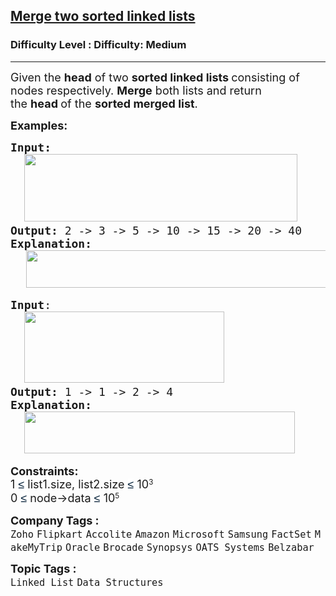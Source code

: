 <h2><a href="https://www.geeksforgeeks.org/problems/merge-two-sorted-linked-lists/1">Merge two sorted linked lists</a></h2><h3>Difficulty Level : Difficulty: Medium</h3><hr><div class="problems_problem_content__Xm_eO" bis_skin_checked="1"><p><span style="font-size: 18px;">Given the <strong>head</strong> of two&nbsp;<strong>sorted linked lists&nbsp;</strong>consisting of nodes respectively. <strong>Merge</strong>&nbsp;both lists and return the&nbsp;<strong>head&nbsp;</strong>of the&nbsp;<strong>sorted merged list</strong>.</span></p>
<p><span style="font-size: 18px;"><strong>Examples:</strong></span></p>
<pre><span style="font-size: 18px;"><strong>Input:<br></strong>  <img src="https://media.geeksforgeeks.org/img-practice/prod/addEditProblem/700176/Web/Other/blobid0_1755952530.webp" width="437" height="108"><br><strong>Output: </strong>2 -&gt; 3 -&gt; 5 -&gt; 10 -&gt; 15 -&gt; 20 -&gt; 40<strong>
Explanation:<br></strong></span>   <img src="https://media.geeksforgeeks.org/img-practice/prod/addEditProblem/700176/Web/Other/blobid1_1755952582.webp" width="592" height="60"></pre>
<pre><span style="font-size: 18px;"><strong>Input</strong>:<br>  <img src="https://media.geeksforgeeks.org/img-practice/prod/addEditProblem/700176/Web/Other/blobid2_1755952649.webp" width="320" height="114"><br><strong>Output: </strong>1 -&gt; 1 -&gt; 2 -&gt; 4<strong>
Explanation:<br>  <img src="https://media.geeksforgeeks.org/img-practice/prod/addEditProblem/700176/Web/Other/blobid3_1755952660.webp" width="433" height="67"><br></strong></span></pre>
<p><span style="font-size: 18px;"><strong>Constraints:</strong><br>1&nbsp;</span><span style="background-color: #ffffff; color: #001d35; font-family: 'Google Sans', Arial, sans-serif; font-size: 18px;">≤ </span><span style="font-size: 18px;">list1.size, list2.size</span><span style="font-size: 18px;">&nbsp;</span><span style="background-color: #ffffff; color: #001d35; font-family: 'Google Sans', Arial, sans-serif; font-size: 18px;">≤</span><span style="font-size: 18px;">&nbsp;10</span><sup>3<br></sup><span style="font-size: 18px;">0&nbsp;</span><span style="background-color: #ffffff; color: #001d35; font-family: 'Google Sans', Arial, sans-serif; font-size: 18px;">≤ </span><span style="font-size: 18px;">node-&gt;data&nbsp;</span><span style="background-color: #ffffff; color: #001d35; font-family: 'Google Sans', Arial, sans-serif; font-size: 18px;">≤</span><span style="font-size: 18px;">&nbsp;10</span><sup>5</sup></p></div><p><span style=font-size:18px><strong>Company Tags : </strong><br><code>Zoho</code>&nbsp;<code>Flipkart</code>&nbsp;<code>Accolite</code>&nbsp;<code>Amazon</code>&nbsp;<code>Microsoft</code>&nbsp;<code>Samsung</code>&nbsp;<code>FactSet</code>&nbsp;<code>MakeMyTrip</code>&nbsp;<code>Oracle</code>&nbsp;<code>Brocade</code>&nbsp;<code>Synopsys</code>&nbsp;<code>OATS Systems</code>&nbsp;<code>Belzabar</code>&nbsp;<br><p><span style=font-size:18px><strong>Topic Tags : </strong><br><code>Linked List</code>&nbsp;<code>Data Structures</code>&nbsp;